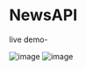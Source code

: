 # NewsAPI

live demo- 

![image](https://github.com/user-attachments/assets/aa21d7e4-0fd8-446b-9dce-8f82ae0aadf7)
![image](https://github.com/user-attachments/assets/21e6db6b-6a7b-475a-ae4d-3f501e8a42c5)
